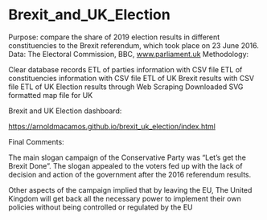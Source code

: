 # Brexit_and_UK_Election

Purpose: compare the share of 2019 election results in different constituencies to the Brexit referendum, which took place on 23 June 2016.
Data:    The Electoral Commission, BBC, www.parliament.uk
Methodology: 

Clear database records
ETL of parties information with CSV file
ETL of constituencies information with CSV file
ETL of UK Brexit results with CSV file
ETL of UK Election results through Web Scraping
Downloaded SVG formatted map file for UK


Brexit and UK Election dashboard:

https://arnoldmacamos.github.io/brexit_uk_election/index.html

Final Comments:

The main slogan campaign of the Conservative Party was “Let’s get the Brexit Done”. The slogan appealed to the voters fed up with the lack of decision and action of the government after the 2016 referendum results.

Other aspects of the campaign implied that by leaving the EU, The United Kingdom will get back all the necessary power to implement their own policies without being controlled or regulated by the EU


